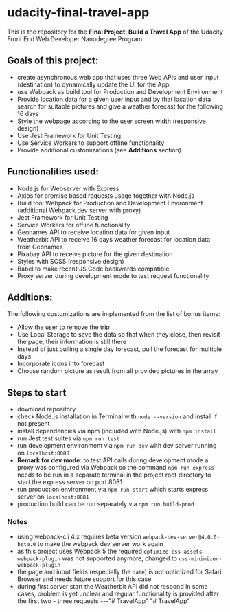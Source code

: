 # udacity-final-travel-app

This is the repository for the **Final Project: Build a Travel App** of the Udacity Front End Web Developer Nanodegree Program.

## Goals of this project:
* create asynchronous web app that uses three Web APIs and user input (destination) to dynamically update the UI for the App
* use Webpack as build tool for Production and Development Environment
* Provide location data for a given user input and by that location data search for suitable pictures and give a weather forecast for the following 16 days
* Style the webpage according to the user screen width (responsive design)
* Use Jest Framework for Unit Testing
* Use Service Workers to support offline functionality
* Provide additional customizations (see **Additions** section)

## Functionalities used:
* Node.js for Webserver with Express
* Axios for promise based requests usage together with Node.js
* Build tool Webpack for Production and Development Environment (additional Webpack dev server with proxy)
* Jest Framework for Unit Testing
* Service Workers for offline functionality
* Geonames API to receive location data for given input
* Weatherbit API to receive 16 days weather forecast for location data from Geonames
* Pixabay API to receive picture for the given destination
* Styles with SCSS (responsive design)
* Babel to make recent JS Code backwards compatible
* Proxy server during development mode to test request functionality

## Additions:
The following customizations are implemented from the list of bonus items:
* Allow the user to remove the trip
* Use Local Storage to save the data so that when they close, then revisit the page, their information is still there
* Instead of just pulling a single day forecast, pull the forecast for multiple days
* Incorporate icons into forecast
* Choose random picture as result from all provided pictures in the array

## Steps to start
* download repository
* check Node.js installation in Terminal with `node --version` and install if not present
* install dependencies via npm (included with Node.js) with `npm install`
* run Jest test suites via `npm run test`
* run development environment via `npm run dev` with dev server running on `localhost:8080`
* **Remark for dev mode**: to test API calls during development mode a proxy was configured via Webpack so the command `npm run express` needs to be run in a separate terminal in the project root directory to start the express server on port 8081
* run production environment via `npm run start` which starts express server on `localhost:8081`
* production build can be run separately via `npm run build-prod`

### Notes
* using webpack-cli 4.x requires beta version `webpack-dev-server@4.0.0-beta.0` to make the webpack dev server work again
* as this project uses Webpack 5 the required `optimize-css-assets-webpack-plugin` was not supported anymore, changed to `css-minimizer-webpack-plugin`
* the page and input fields (especially the `date`) is not optimized for Safari Browser and needs future support for this case
* during first server start the Weatherbit API did not respond in some cases, problem is yet unclear and regular functionality is provided after the first two - three requests
---"# TravelApp" 
"# TravelApp" 
